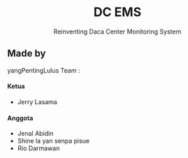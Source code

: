 <h1 align="center"> DC EMS </h1>
<p align="center">Reinventing Daca Center Monitoring System</p>

## Made by
yangPentingLulus Team :

#### Ketua
- Jerry Lasama

#### Anggota
- Jenal Abidin
- Shine la yan senpa pisue
- Rio Darmawan
